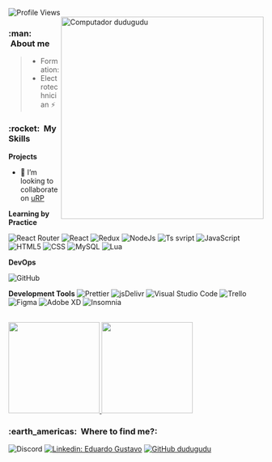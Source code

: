 ![Profile Views](https://komarev.com/ghpvc/?username=dudugudu&color=7C3138&style=flat-square)
<img src="https://raw.githubusercontent.com/MicaelliMedeiros/micaellimedeiros/master/image/computer-illustration.png" min-width="400px" max-width="400px" width="400px" align="right" alt="Computador dudugudu">




<h3> :man: &nbsp;About me</h3>

>- Formation:
  >- Electrotechnician ⚡

<h3> :rocket: &nbsp;My Skills </h3>

**Projects**

  - 👯 I’m looking to collaborate on [uRP](https://github.com/Underground-Roleplay/framework) 
  
**Learning by Practice**

  ![React Router](https://img.shields.io/badge/-React%20Router-222222?style=flat&logo=ReactRouter)
  ![React](https://img.shields.io/badge/-React-222222?style=flat&logo=react)
  ![Redux](https://img.shields.io/badge/-Redux-222222?style=flat&logo=Redux)
  ![NodeJs](https://img.shields.io/badge/-NodeJs-222222?style=flat&logo=Node.js)
  ![Ts svript](https://img.shields.io/badge/-TypeScript-222222?style=flat&logo=ts-node)
  ![JavaScript](https://img.shields.io/badge/-JavaScript-222222?style=flat&logo=javascript)
  ![HTML5](https://img.shields.io/badge/-HTML5-222222?style=flat&logo=HTML5)
  ![CSS](https://img.shields.io/badge/-CSS-222222?style=flat&logo=CSS3&logoColor=1572B6)
  ![MySQL](https://img.shields.io/badge/-MySQL-222222?style=flat&logo=mysql)
  ![Lua](https://img.shields.io/badge/-.Lua-222222?style=flat&logo=lua)

**DevOps**

  ![GitHub](https://img.shields.io/badge/-GitHub-222222?style=flat&logo=github)
 
**Development Tools**
 ![Prettier](https://img.shields.io/badge/-Prettier-222222?style=flat&logo=Prettier)
  ![jsDelivr](https://img.shields.io/badge/-jsDelivr-222222?style=flat&logo=jsDelivr)
  ![Visual Studio Code](https://img.shields.io/badge/-Visual%20Studio%20Code-222222?style=flat&logo=visual-studio-code&logoColor=007ACC)
  ![Trello](https://img.shields.io/badge/-Trello-222222?style=flat&logo=trello&logoColor=007ACC)
  ![Figma](https://img.shields.io/badge/-Figma-222222?style=flat&logo=figma&logoColor=007ACC)
  ![Adobe XD](https://img.shields.io/badge/-Adobe%20XD-222222?style=flat&logo=adobe-xd&logoColor=007ACC)
  ![Insomnia](https://img.shields.io/badge/-Insomnia-222222?style=flat&logo=insomnia)

<br/>

<a href="https://github.com/dudugudu">
  <img height="180em" src="https://github-readme-stats.vercel.app/api?username=dudugudu&theme=onedark&show_icons=true" />
</a>
<a href="https://github.com/dudugudu">
  <img height="180em" src="https://github-readme-stats.vercel.app/api/top-langs/?username=dudugudu&theme=onedark&show_icons=true" />
</a>


<h3> :earth_americas: &nbsp;Where to find me?: </h3> 

  
  
  
![Discord](https://img.shields.io/badge/-🐶🅳🆄🅳🆄🆉🅴🅸🆁🅰🐶%208823-222222?style=flat&logo=Discord)
[![Linkedin: Eduardo Gustavo](https://img.shields.io/badge/-Eduardo%20Gustavo-blue?style=?style=flat&logo=Linkedin&logoColor=white&link=https://www.linkedin.com/in/eduardo-gustavo-da-silva-rodrigues-830a07225/)](https://www.linkedin.com/in/eduardo-gustavo-da-silva-rodrigues-830a07225/)
[![GitHub dudugudu]( https://img.shields.io/github/followers/dudugudu?label=follow&style=social)](https://github.com/dudugudu/)
